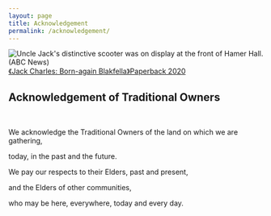 ```yaml
---
layout: page
title: Acknowledgement
permalink: /acknowledgement/
---
```

![Uncle Jack's distinctive scooter was on display at the front of Hamer Hall.(ABC News)](https://i.imgur.com/GQNU0Xm.jpg)
[《Jack Charles: Born-again Blakfella》Paperback 2020](https://amzn.asia/d/fjgO2Zz)

<h2>Acknowledgement of Traditional Owners</h2>
<br>

<p>We acknowledge the Traditional Owners of the land on which we are gathering,</p>

<p>today, in the past and the future.</p>

<p>We pay our respects to their Elders, past and present,</P>

<p>and the Elders of other communities,</p>

<p>who may be here, everywhere, today and every day.</p>
